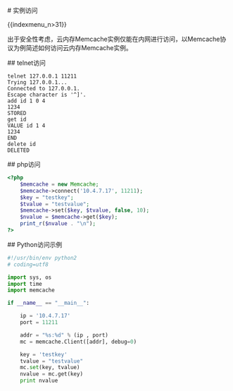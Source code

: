 \# 实例访问

{{indexmenu_n>31}}

出于安全性考虑，云内存Memcache实例仅能在内网进行访问，以Memcache协议为例简述如何访问云内存Memcache实例。

\#\# telnet访问

```
telnet 127.0.0.1 11211
Trying 127.0.0.1...
Connected to 127.0.0.1.
Escape character is '^]'.
add id 1 0 4
1234
STORED 
get id
VALUE id 1 4
1234
END
delete id
DELETED
```

\#\# php访问

``` php
<?php
    $memcache = new Memcache;
    $memcache->connect('10.4.7.17', 11211);
    $key = "testkey";
    $tvalue = "testvalue";
    $memcache->set($key, $tvalue, false, 10);
    $nvalue = $memcache->get($key);
    print_r($nvalue . "\n");
?>
```

\#\# Python访问示例

``` python
#!/usr/bin/env python2
# coding=utf8

import sys, os
import time
import memcache

if __name__ == "__main__":

    ip = '10.4.7.17'
    port = 11211

    addr = "%s:%d" % (ip , port)
    mc = memcache.Client([addr], debug=0)

    key = 'testkey'
    tvalue = "testvalue"
    mc.set(key, tvalue)
    nvalue = mc.get(key)
    print nvalue
```

